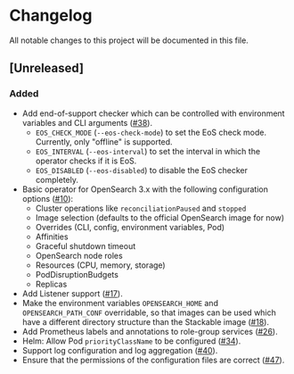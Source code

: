 # Changelog

All notable changes to this project will be documented in this file.

## [Unreleased]

### Added

- Add end-of-support checker which can be controlled with environment variables and CLI arguments ([#38]).
  - `EOS_CHECK_MODE` (`--eos-check-mode`) to set the EoS check mode. Currently, only "offline" is supported.
  - `EOS_INTERVAL` (`--eos-interval`) to set the interval in which the operator checks if it is EoS.
  - `EOS_DISABLED` (`--eos-disabled`) to disable the EoS checker completely.
- Basic operator for OpenSearch 3.x with the following configuration options ([#10]):
  - Cluster operations like `reconciliationPaused` and `stopped`
  - Image selection (defaults to the official OpenSearch image for now)
  - Overrides (CLI, config, environment variables, Pod)
  - Affinities
  - Graceful shutdown timeout
  - OpenSearch node roles
  - Resources (CPU, memory, storage)
  - PodDisruptionBudgets
  - Replicas
- Add Listener support ([#17]).
- Make the environment variables `OPENSEARCH_HOME` and `OPENSEARCH_PATH_CONF` overridable, so that
  images can be used which have a different directory structure than the Stackable image ([#18]).
- Add Prometheus labels and annotations to role-group services ([#26]).
- Helm: Allow Pod `priorityClassName` to be configured ([#34]).
- Support log configuration and log aggregation ([#40]).
- Ensure that the permissions of the configuration files are correct ([#47]).

[#10]: https://github.com/stackabletech/opensearch-operator/pull/10
[#17]: https://github.com/stackabletech/opensearch-operator/pull/17
[#18]: https://github.com/stackabletech/opensearch-operator/pull/18
[#26]: https://github.com/stackabletech/opensearch-operator/pull/26
[#34]: https://github.com/stackabletech/opensearch-operator/pull/34
[#38]: https://github.com/stackabletech/opensearch-operator/pull/38
[#40]: https://github.com/stackabletech/opensearch-operator/pull/40
[#47]: https://github.com/stackabletech/opensearch-operator/pull/47
